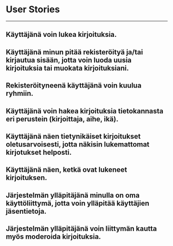 # User Stories
---

Käyttäjänä voin lukea kirjoituksia.
---

Käyttäjänä minun pitää rekisteröityä ja/tai kirjautua sisään, jotta voin luoda uusia kirjoituksia tai muokata kirjoituksiani.
---

Rekisteröityneenä käyttäjänä voin kuulua ryhmiin.
---

Käyttäjänä voin hakea kirjoituksia tietokannasta eri perustein (kirjoittaja, aihe, ikä).
---

Käyttäjänä näen tietynikäiset kirjoitukset oletusarvoisesti, jotta näkisin lukemattomat kirjotukset helposti.
---

Käyttäjänä näen, ketkä ovat lukeneet kirjoituksen.
---

Järjestelmän ylläpitäjänä minulla on oma käyttöliittymä, jotta voin ylläpitää käyttäjien jäsentietoja.
---

Järjestelmän ylläpitäjänä voin liittymän kautta myös moderoida kirjoituksia.
---
